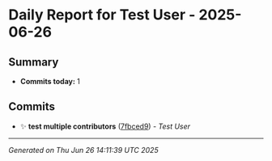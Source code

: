 # Daily Report for Test User - 2025-06-26

## Summary
- **Commits today:** 1

## Commits

- ✨ **test multiple contributors** ([7fbced9](../../commit/7fbced9)) - *Test User*

---
*Generated on Thu Jun 26 14:11:39 UTC 2025*
